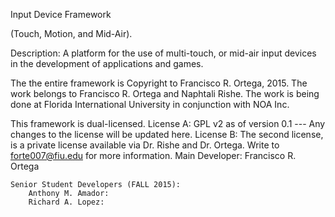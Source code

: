 Input Device Framework 

(Touch, Motion, and Mid-Air). 

Description: 
	A platform for the use of multi-touch, or mid-air input devices in the development of applications and games.


The the entire framework is Copyright to  Francisco R. Ortega, 2015. 
The work belongs to Francisco R. Ortega and Naphtali Rishe. 
The work is being done at Florida International University in conjunction with NOA Inc. 

This framework is dual-licensed. 
License A:  GPL v2 as of version 0.1 --- Any changes to the license will be updated here. 
License B: The second license, is a private license available via Dr. Rishe and Dr. Ortega. Write to forte007@fiu.edu for more information. 
	Main Developer: 
		Francisco R. Ortega

	Senior Student Developers (FALL 2015):
		Anthony M. Amador: 
		Richard A. Lopez:
		
